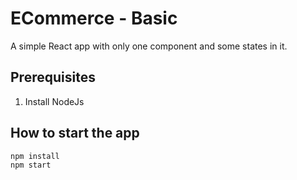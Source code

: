 # ECommerce - Basic

A simple React app with only one component and some states in it.

## Prerequisites

1. Install NodeJs

## How to start the app

```sh
npm install
npm start
```
